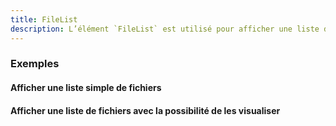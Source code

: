 ```yaml
---
title: FileList
description: L’élément `FileList` est utilisé pour afficher une liste de fichiers.
---
```


<doc-tabs>

<doc-tab-item label="Utilisation">

<doc-example file="file-list/usage"></doc-example>

### Exemples

#### Afficher une liste simple de fichiers

<doc-example file="file-list/list"></doc-example>

#### Afficher une liste de fichiers avec la possibilité de les visualiser

<doc-example file="file-list/view"></doc-example>

</doc-tab-item>

<doc-tab-item label="API">
<doc-api name="file-list"></doc-api>
</doc-tab-item>

</doc-tabs>
